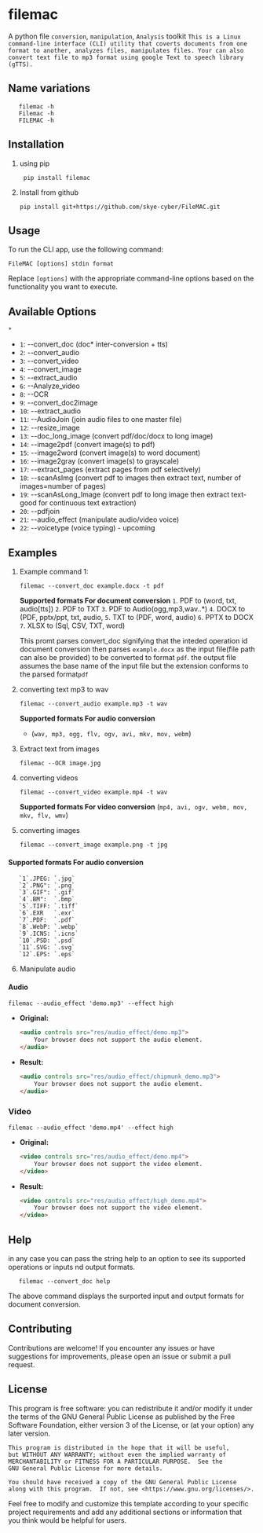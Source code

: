 # filemac
A python file `conversion`, `manipulation`, `Analysis` toolkit
`This is a Linux command-line interface (CLI) utility that coverts documents from one format to another,
analyzes files, manipulates files.
Your can also convert text file to mp3 format using google Text to speech library (gTTS).`
## Name variations
```shell
   filemac -h
   Filemac -h
   FILEMAC -h
   ```

## Installation
1. using pip

   ```shell
	pip install filemac
   ```
2. Install from github

    ```shell
    pip install git+https://github.com/skye-cyber/FileMAC.git
    ```
## Usage

To run the CLI app, use the following command:

```shell
FileMAC [options] stdin format
```

Replace `[options]` with the appropriate command-line options based on the functionality you want to execute.

## Available Options
``*``
- `1`:  --convert_doc         (doc* inter-conversion + tts)
- `2`:  --convert_audio
- `3`:  --convert_video
- `4`:  --convert_image
- `5`:  --extract_audio
- `6`:  --Analyze_video
- `8`:  --OCR
- `9`:  --convert_doc2image
- `10`: --extract_audio
- `11`: --AudioJoin (join audio files to one master file)
- `12`: --resize_image
- `13`: --doc_long_image      (convert pdf/doc/docx to long image)
- `14`: --image2pdf (convert image(s) to pdf)
- `15`: --image2word (convert image(s) to word document)
- `16`: --image2gray (convert image(s) to grayscale)
- `17`: --extract_pages (extract pages from pdf selectively)
- `18`: --scanAsImg (convert pdf to images then extract text, number of images=number of pages)
- `19`: --scanAsLong_Image (convert pdf to long image then extract text-good for continuous text extraction)
- `20`: --pdfjoin
- `21`: --audio_effect (manipulate audio/video voice)
- `22`: --voicetype (voice typing) - upcoming

## Examples

1. Example command 1:

   ```shell
   filemac --convert_doc example.docx -t pdf
   ```
    **Supported formats For document conversion**
       `1`.  PDF to (word, txt, audio\[tts\]) 
       `2`.  PDF to TXT
       `3`.  PDF to Audio(ogg,mp3,wav..*)
       `4`.  DOCX to (PDF, pptx/ppt, txt, audio,
       `5`.  TXT to (PDF, word, audio)
       `6`. PPTX to DOCX
       `7`. XLSX to (Sql, CSV, TXT, word)


    This promt parses convert_doc signifying that the inteded operation id document conversion then parses ```example.docx``` as the input file(file path can also be provided) to be converted to format ```pdf```.
the output file assumes the base name of the input file but the extension conforms to the parsed format```pdf```

2. converting text mp3 to wav
   ```shell
   filemac --convert_audio example.mp3 -t wav
    ```
    **Supported formats For audio conversion**
    - (``wav, mp3, ogg, flv, ogv, avi, mkv, mov, webm``)


3. Extract text from images
    ```shell
    filemac --OCR image.jpg
    ```

4. converting videos
   ```shell
   filemac --convert_video example.mp4 -t wav
    ```
    **Supported formats For video conversion**
    (``mp4, avi, ogv, webm, mov, mkv, flv, wmv``)


5. converting images
   ```shell
   filemac --convert_image example.png -t jpg
    ```
#### Supported formats For audio conversion
       `1`.JPEG: `.jpg`
       `2`.PNG": `.png`
       `3`.GIF": `.gif`
       `4`.BM":  `.bmp`
       `5`.TIFF: `.tiff`
       `6`.EXR   `.exr`
       `7`.PDF:  `.pdf`
       `8`.WebP: `.webp`
       `9`.ICNS: `.icns`
       `10`.PSD: `.psd`
       `11`.SVG: `.svg`
       `12`.EPS: `.eps`

       
6. Manipulate audio
#### Audio 
```shell
filemac --audio_effect 'demo.mp3' --effect high
```

- **Original:**
    ```html
    <audio controls src="res/audio_effect/demo.mp3">
        Your browser does not support the audio element.
    </audio>
    ```

- **Result:**
    ```html
    <audio controls src="res/audio_effect/chipmunk_demo.mp3">
        Your browser does not support the audio element.
    </audio>
    ```

### Video
```shell
filemac --audio_effect 'demo.mp4' --effect high
```

- **Original:**
    ```html
    <video controls src="res/audio_effect/demo.mp4">
        Your browser does not support the video element.
    </video>
    ```

- **Result:**
    ```html
    <video controls src="res/audio_effect/high_demo.mp4">
        Your browser does not support the video element.
    </video>
    ```
    
## Help
in any case you can pass the string help to an option to see its supported operations or inputs nd output formats.
```shell
   filemac --convert_doc help
```
The above command displays the surported input and output formats for document conversion.
## Contributing

Contributions are welcome! If you encounter any issues or have suggestions for improvements, please open an issue or submit a pull request.

## License
This program is free software: you can redistribute it and/or modify
    it under the terms of the GNU General Public License as published by
    the Free Software Foundation, either version 3 of the License, or
    (at your option) any later version.

    This program is distributed in the hope that it will be useful,
    but WITHOUT ANY WARRANTY; without even the implied warranty of
    MERCHANTABILITY or FITNESS FOR A PARTICULAR PURPOSE.  See the
    GNU General Public License for more details.

    You should have received a copy of the GNU General Public License
    along with this program.  If not, see <https://www.gnu.org/licenses/>.


Feel free to modify and customize this template according to your specific project requirements and add any additional sections or information that you think would be helpful for users.

